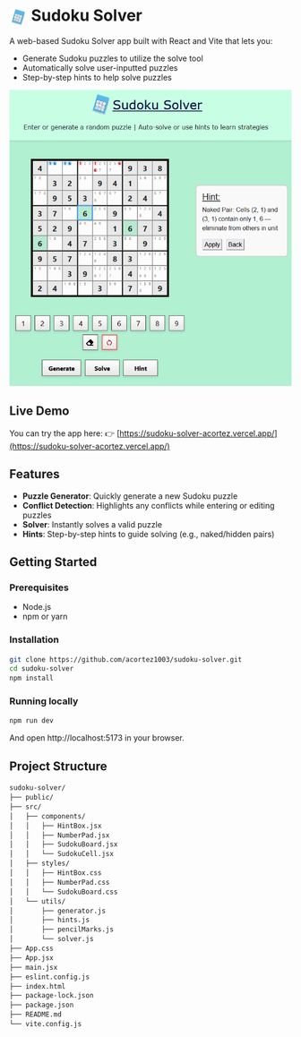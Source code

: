 <h1><img src="/public/sudoku.png" alt="Logo" height="32" style="vertical-align: middle;"> Sudoku Solver</h1>

A web-based Sudoku Solver app built with React and Vite that lets you:
- Generate Sudoku puzzles to utilize the solve tool
- Automatically solve user-inputted puzzles
- Step-by-step hints to help solve puzzles

![Sudoku Solver](/public/sudoku_solver.png)

## Live Demo
You can try the app here:
👉 [https://sudoku-solver-acortez.vercel.app/](https://sudoku-solver-acortez.vercel.app/)

## Features

- **Puzzle Generator**: Quickly generate a new Sudoku puzzle  
- **Conflict Detection**: Highlights any conflicts while entering or editing puzzles  
- **Solver**: Instantly solves a valid puzzle
- **Hints**: Step-by-step hints to guide solving (e.g., naked/hidden pairs)

## Getting Started

### Prerequisites

- Node.js
- npm or yarn

### Installation

```bash
git clone https://github.com/acortez1003/sudoku-solver.git
cd sudoku-solver
npm install
```
### Running locally
```bash
npm run dev
```
And open http://localhost:5173 in your browser.

## Project Structure
```bash
sudoku-solver/
├── public/
├── src/
│   ├── components/
│   │   ├── HintBox.jsx
│   │   ├── NumberPad.jsx
│   │   ├── SudokuBoard.jsx
│   │   └── SudokuCell.jsx
│   ├── styles/
│   │   ├── HintBox.css
│   │   ├── NumberPad.css
│   │   └── SudokuBoard.css
│   └── utils/
│       ├── generator.js
│       ├── hints.js
│       ├── pencilMarks.js
│       └── solver.js
├── App.css
├── App.jsx
├── main.jsx
├── eslint.config.js
├── index.html
├── package-lock.json
├── package.json
├── README.md
└── vite.config.js
```
